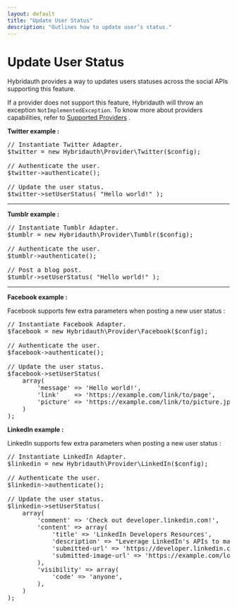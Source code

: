 ```yaml
---
layout: default
title: "Update User Status"
description: "Outlines how to update user’s status."
---
```


Update User Status
==================

Hybridauth provides a way to updates users statuses across the social APIs supporting this feature.

If a provider does not support this feature, Hybridauth will throw an exception `NotImplementedException`.
To know more about providers capabilities, refer to [Supported Providers](providers.html) .

**Twitter example :**

<pre>
// Instantiate Twitter Adapter.
$twitter = new Hybridauth\Provider\Twitter($config);

// Authenticate the user.
$twitter->authenticate();

// Update the user status.
$twitter->setUserStatus( "Hello world!" );
</pre>

<hr />

**Tumblr example :**

<pre>
// Instantiate Tumblr Adapter.
$tumblr = new Hybridauth\Provider\Tumblr($config);

// Authenticate the user.
$tumblr->authenticate();

// Post a blog post.
$tumblr->setUserStatus( "Hello world!" );
</pre>

<hr />

**Facebook example :**

Facebook supports few extra parameters when posting a new user status :

<pre>
// Instantiate Facebook Adapter.
$facebook = new Hybridauth\Provider\Facebook($config);

// Authenticate the user.
$facebook->authenticate();

// Update the user status.
$facebook->setUserStatus(
    array(
        'message' => 'Hello world!',
        'link'    => 'https://example.com/link/to/page',
        'picture' => 'https://example.com/link/to/picture.jpg'
    )
);
</pre>

**LinkedIn example :**

LinkedIn supports few extra parameters when posting a new user status :

<pre>
// Instantiate LinkedIn Adapter.
$linkedin = new Hybridauth\Provider\LinkedIn($config);

// Authenticate the user.
$linkedin->authenticate();

// Update the user status.
$linkedin->setUserStatus(
    array(
        'comment' => 'Check out developer.linkedin.com!',
        'content' => array(
            'title' => 'LinkedIn Developers Resources',
            'description' => "Leverage LinkedIn's APIs to maximize engagement",
            'submitted-url' => 'https://developer.linkedin.com',
            'submitted-image-url' => 'https://example.com/logo.png',
        ),
        'visibility' => array(
            'code' => 'anyone',
        ),
    )
);
</pre>
